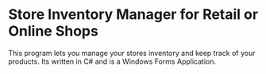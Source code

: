 # Store Inventory Manager for Retail or Online Shops

This program lets you manage your stores inventory and keep track of your products.
Its written in C# and is a Windows Forms Application.
